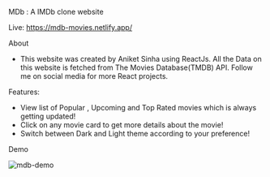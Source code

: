 MDb : A IMDb clone website

Live: https://mdb-movies.netlify.app/

About
* This website was created by Aniket Sinha using ReactJs. All the Data on this website is fetched from The Movies Database(TMDB) API. Follow me on social media for more React projects.


Features:
* View list of Popular , Upcoming and Top Rated movies which is always getting updated!
* Click on any movie card to get more details about the movie!
* Switch between Dark and Light theme according to your preference!

Demo
 


![mdb-demo](https://user-images.githubusercontent.com/104712880/210135646-94d3055d-c6ce-4ebb-9009-37fe6344369f.gif)



